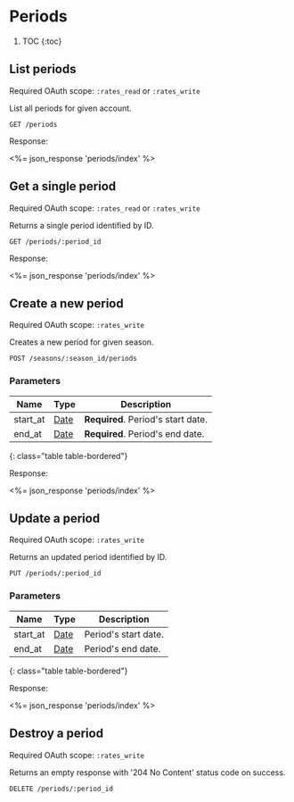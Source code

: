 # Periods

1. TOC
{:toc}

## List periods

Required OAuth scope: `:rates_read` or `:rates_write`

List all periods for given account.

~~~
GET /periods
~~~

Response:

<%= json_response 'periods/index' %>

## Get a single period

Required OAuth scope: `:rates_read` or `:rates_write`

Returns a single period identified by ID.

~~~
GET /periods/:period_id
~~~

Response:

<%= json_response 'periods/index' %>

## Create a new period

Required OAuth scope: `:rates_write`

Creates a new period for given season.

~~~
POST /seasons/:season_id/periods
~~~

### Parameters

Name             | Type    | Description
-----------------|---------|-----------
start_at         | [Date](/reference/formats) | **Required**. Period's start date.
end_at           | [Date](/reference/formats) | **Required**. Period's end date.
{: class="table table-bordered"}

Response:

<%= json_response 'periods/index' %>

## Update a period

Required OAuth scope: `:rates_write`

Returns an updated period identified by ID.

~~~
PUT /periods/:period_id
~~~

### Parameters

Name             | Type    | Description
-----------------|---------|-----------
start_at         | [Date](/reference/formats) | Period's start date.
end_at           | [Date](/reference/formats) | Period's end date.
{: class="table table-bordered"}

Response:

<%= json_response 'periods/index' %>

## Destroy a period

Required OAuth scope: `:rates_write`

Returns an empty response with '204 No Content' status code on success.

~~~~~~
DELETE /periods/:period_id
~~~~~~
